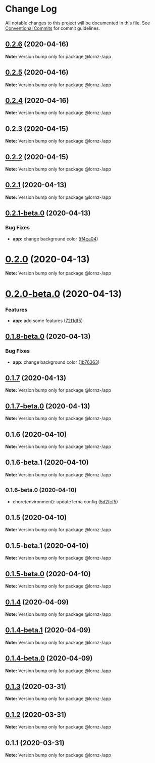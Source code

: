 # Change Log

All notable changes to this project will be documented in this file.
See [Conventional Commits](https://conventionalcommits.org) for commit guidelines.

## [0.2.6](https://github.com/lornz-/lerna-semantic-release-demo/compare/@lornz-/app@0.2.5...@lornz-/app@0.2.6) (2020-04-16)

**Note:** Version bump only for package @lornz-/app





## [0.2.5](https://github.com/lornz-/lerna-semantic-release-demo/compare/@lornz-/app@0.2.4...@lornz-/app@0.2.5) (2020-04-16)

**Note:** Version bump only for package @lornz-/app





## [0.2.4](https://github.com/lornz-/lerna-semantic-release-demo/compare/@lornz-/app@0.2.3...@lornz-/app@0.2.4) (2020-04-16)

**Note:** Version bump only for package @lornz-/app





## 0.2.3 (2020-04-15)

**Note:** Version bump only for package @lornz-/app





## [0.2.2](https://github.com/lornz-/lerna-semantic-release-demo/compare/@lornz-/app@0.2.1...@lornz-/app@0.2.2) (2020-04-15)

**Note:** Version bump only for package @lornz-/app





## [0.2.1](https://github.com/lornz-/lerna-semantic-release-demo/compare/@lornz-/app@0.2.1-beta.0...@lornz-/app@0.2.1) (2020-04-13)

**Note:** Version bump only for package @lornz-/app





## [0.2.1-beta.0](https://github.com/lornz-/lerna-semantic-release-demo/compare/@lornz-/app@0.2.0...@lornz-/app@0.2.1-beta.0) (2020-04-13)


### Bug Fixes

* **app:** change background color ([ff4ca04](https://github.com/lornz-/lerna-semantic-release-demo/commit/ff4ca042c878264fecc203bf95de87703731ba80))





# [0.2.0](https://github.com/lornz-/lerna-semantic-release-demo/compare/@lornz-/app@0.2.0-beta.0...@lornz-/app@0.2.0) (2020-04-13)

**Note:** Version bump only for package @lornz-/app





# [0.2.0-beta.0](https://github.com/lornz-/lerna-semantic-release-demo/compare/@lornz-/app@0.1.7...@lornz-/app@0.2.0-beta.0) (2020-04-13)


### Features

* **app:** add some features ([72f1df5](https://github.com/lornz-/lerna-semantic-release-demo/commit/72f1df5af0abcb242dcbed23a8f2f689fe99d86c))
## [0.1.8-beta.0](https://github.com/lornz-/lerna-semantic-release-demo/compare/@lornz-/app@0.1.7...@lornz-/app@0.1.8-beta.0) (2020-04-13)


### Bug Fixes

* **app:** change background color ([1b76363](https://github.com/lornz-/lerna-semantic-release-demo/commit/1b76363b42cc4d567b16cd06376beaadef0e8863))





## [0.1.7](https://github.com/lornz-/lerna-semantic-release-demo/compare/@lornz-/app@0.1.7-beta.0...@lornz-/app@0.1.7) (2020-04-13)

**Note:** Version bump only for package @lornz-/app





## [0.1.7-beta.0](https://github.com/lornz-/lerna-semantic-release-demo/compare/@lornz-/app@0.1.6...@lornz-/app@0.1.7-beta.0) (2020-04-13)

**Note:** Version bump only for package @lornz-/app





## 0.1.6 (2020-04-10)

**Note:** Version bump only for package @lornz-/app





## 0.1.6-beta.1 (2020-04-10)

**Note:** Version bump only for package @lornz-/app





## <small>0.1.6-beta.0 (2020-04-10)</small>

* chore(environment): update lerna config ([5d2fcf5](https://github.com/lornz-/lerna-semantic-release-demo/commit/5d2fcf5))





## 0.1.5 (2020-04-10)

**Note:** Version bump only for package @lornz-/app





## 0.1.5-beta.1 (2020-04-10)

**Note:** Version bump only for package @lornz-/app





## [0.1.5-beta.0](https://github.com/lornz-/lerna-semantic-release-demo/compare/@lornz-/app@0.1.4...@lornz-/app@0.1.5-beta.0) (2020-04-10)

**Note:** Version bump only for package @lornz-/app





## [0.1.4](https://github.com/lornz-/lerna-semantic-release-demo/compare/@lornz-/app@0.1.4-beta.1...@lornz-/app@0.1.4) (2020-04-09)

**Note:** Version bump only for package @lornz-/app





## [0.1.4-beta.1](https://github.com/lornz-/lerna-semantic-release-demo/compare/@lornz-/app@0.1.4-beta.0...@lornz-/app@0.1.4-beta.1) (2020-04-09)

**Note:** Version bump only for package @lornz-/app





## [0.1.4-beta.0](https://github.com/lornz-/lerna-semantic-release-demo/compare/@lornz-/app@0.1.3...@lornz-/app@0.1.4-beta.0) (2020-04-09)

**Note:** Version bump only for package @lornz-/app





## [0.1.3](https://github.com/lornz-/lerna-semantic-release-demo/compare/@lornz-/app@0.1.2...@lornz-/app@0.1.3) (2020-03-31)

**Note:** Version bump only for package @lornz-/app





## [0.1.2](https://github.com/lornz-/lerna-semantic-release-demo/compare/@lornz-/app@0.1.1...@lornz-/app@0.1.2) (2020-03-31)

**Note:** Version bump only for package @lornz-/app





## 0.1.1 (2020-03-31)

**Note:** Version bump only for package @lornz-/app
